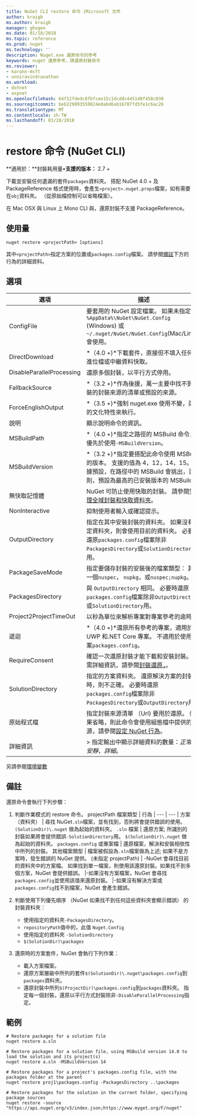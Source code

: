 ```yaml
---
title: NuGet CLI restore 命令 |Microsoft 文件
author: kraigb
ms.author: kraigb
manager: ghogen
ms.date: 01/18/2018
ms.topic: reference
ms.prod: nuget
ms.technology: ''
description: Nuget.exe 還原命令的參考
keywords: nuget 還原參考，請還原封裝命令
ms.reviewer:
- karann-msft
- unniravindranathan
ms.workload:
- dotnet
- aspnet
ms.openlocfilehash: 64f12fdedc8fbfcee15c1dcddc445148f458c030
ms.sourcegitcommit: beb229893559824e8abd6ab16707fd5fe1c6ac26
ms.translationtype: MT
ms.contentlocale: zh-TW
ms.lasthandoff: 03/28/2018
---
```

# <a name="restore-command-nuget-cli"></a>restore 命令 (NuGet CLI)

**適用於：**封裝耗用量&bullet;**支援的版本：** 2.7 +

下載並安裝任何遺漏的套件`packages`資料夾。 搭配 NuGet 4.0 + 及 PackageReference 格式使用時，會產生`<project>.nuget.props`檔案，如有需要在`obj`資料夾。 （從原始檔控制可以省略檔案）。

在 Mac OSX 與 Linux 上 Mono CLI 與，還原封裝不支援 PackageReference。

## <a name="usage"></a>使用量

```cli
nuget restore <projectPath> [options]
```

其中`<projectPath>`指定方案的位置或`packages.config`檔案。 請參閱[備註](#remarks)下方的行為的詳細資料。

## <a name="options"></a>選項

| 選項 | 描述 |
| --- | --- |
| ConfigFile | 要套用的 NuGet 設定檔案。 如果未指定， `%AppData%\NuGet\NuGet.Config` (Windows) 或`~/.nuget/NuGet/NuGet.Config`(Mac/Linux) 會使用。|
| DirectDownload | *（4.0 +)*下載套件，直接但不填入任何二進位檔或中繼資料快取。 |
| DisableParallelProcessing | 還原多個封裝，以平行方式停用。 |
| FallbackSource | *（3.2 +)*作為後援，萬一主要中找不到封裝的封裝來源的清單或預設的來源。 |
| ForceEnglishOutput | *（3.5 +)*強制 nuget.exe 使用不變，英文的文化特性來執行。 |
| 說明 | 顯示說明命令的資訊。 |
| MSBuildPath | *（4.0 +)*指定之路徑的 MSBuild 命令，優先於使用`-MSBuildVersion`。 |
| MSBuildVersion | *（3.2 +)*指定要搭配此命令使用 MSBuild 的版本。 支援的值為 4，12，14，15。 根據預設，在路徑中的 MSBuild 會挑出，否則，預設為最高的已安裝版本的 MSBuild。 |
| 無快取記憶體 | NuGet 可防止使用快取的封裝。 請參閱[管理全域封裝和快取資料夾](../consume-packages/managing-the-global-packages-and-cache-folders.md)。 |
| NonInteractive | 抑制使用者輸入或確認提示。 |
| OutputDirectory | 指定在其中安裝封裝的資料夾。 如果沒有指定資料夾，則會使用目前的資料夾。 必要時還原`packages.config`檔案除非`PackagesDirectory`或`SolutionDirectory`用。|
| PackageSaveMode | 指定要儲存封裝的安裝後的檔案類型： 其中一個`nuspec`， `nupkg`，或`nuspec;nupkg`。 |
| PackagesDirectory | 與 `OutputDirectory` 相同。 必要時還原`packages.config`檔案除非`OutputDirectory`或`SolutionDirectory`用。 |
| Project2ProjectTimeOut | 以秒為單位來解析專案對專案參考的逾時。 |
| 遞迴 | *（4.0 +)*還原所有參考的專案，適用於 UWP 和.NET Core 專案。 不適用於使用專案`packages.config`。 |
| RequireConsent | 確認一次還原封裝才能下載和安裝封裝。 如需詳細資訊，請參閱[封裝還原，](../consume-packages/package-restore.md)。 |
| SolutionDirectory | 指定的方案資料夾。 還原解決方案的封裝時，則不正確。 必要時還原`packages.config`檔案除非`PackagesDirectory`或`OutputDirectory`用。 |
| 原始程式檔 | 指定封裝來源清單 （Url) 要用於還原。 如果省略，則此命令會使用組態檔中提供的來源，請參閱[設定 NuGet 行為](../consume-packages/configuring-nuget-behavior.md)。 |
| 詳細資訊 |> 指定輸出中顯示詳細資料的數量：*正常*，*安靜*，*詳細*。 |

另請參閱[環境變數](cli-ref-environment-variables.md)

## <a name="remarks"></a>備註

還原命令會執行下列步驟：

1. 判斷作業模式的 restore 命令。
    projectPath 檔案類型 | 行為
    | --- | --- |
    方案 （資料夾） | 尋找 NuGet`.sln`檔案，並有找到，否則將會提供錯誤的使用。 `(SolutionDir)\.nuget` 做為起始的資料夾。
    `.sln` 檔案 | 還原方案; 所識別的封裝如果將會提供錯誤`-SolutionDirectory`用。 `$(SolutionDir)\.nuget` 做為起始的資料夾。
    `packages.config` 或專案檔 | 還原檔案，解決和安裝相依性中所列的封裝。
    其他檔案類型 | 檔案被假設為`.sln`檔案做為上述; 如果不是方案時，發生錯誤的 NuGet 提供。
    (未指定 projectPath) | -NuGet 會尋找目前的資料夾中的方案檔。 如果找到單一檔案，則使用該還原封裝。如果找不到多個方案，NuGet 會提供錯誤。
    |-如果沒有方案檔案，NuGet 會尋找`packages.config`並使用該值來還原封裝。
    |-如果沒有解決方案或`packages.config`找不到檔案，NuGet 會產生錯誤。

1. 判斷使用下列優先順序 （NuGet 如果找不到任何這些資料夾會顯示錯誤） 的封裝資料夾：

    - 使用指定的資料夾`-PackagesDirectory`。
    - `repositoryPath`值中的，此值 `Nuget.Config`
    - 使用指定的資料夾 `-SolutionDirectory`
    - `$(SolutionDir)\packages`

1. 還原時的方案套件，NuGet 會執行下列作業：
    - 載入方案檔案。
    - 還原方案層級中所列的套件`$(SolutionDir)\.nuget\packages.config`到`packages`資料夾。
    - 還原封裝中所列`$(ProjectDir)\packages.config`到`packages`資料夾。 指定每一個封裝，還原以平行方式封裝除非`-DisableParallelProcessing`指定。

## <a name="examples"></a>範例

```cli
# Restore packages for a solution file
nuget restore a.sln

# Restore packages for a solution file, using MSBuild version 14.0 to load the solution and its project(s)
nuget restore a.sln -MSBuildVersion 14

# Restore packages for a project's packages.config file, with the packages folder at the parent
nuget restore proj1\packages.config -PackagesDirectory ..\packages

# Restore packages for the solution in the current folder, specifying package sources
nuget restore -source "https://api.nuget.org/v3/index.json;https://www.myget.org/F/nuget"
```
